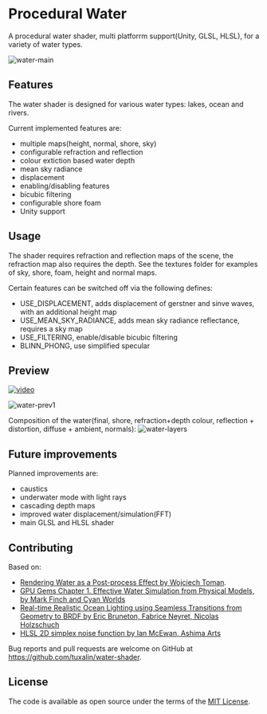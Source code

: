 # Procedural Water 
A procedural water shader, multi platforrm support(Unity, GLSL, HLSL), for a variety of water types.

![water-main](https://orig00.deviantart.net/9b8c/f/2017/347/5/0/tropical_water_by_tuxalin-dbwmtea.jpg)

## Features
The water shader is designed for various water types: lakes, ocean and rivers.

Current implemented features are:
- multiple maps(height, normal, shore, sky)
- configurable refraction and reflection
- colour extiction based water depth
- mean sky radiance
- displacement
- enabling/disabling features
- bicubic filtering
- configurable shore foam
- Unity support
	
## Usage

The shader requires refraction and reflection maps of the scene, the refraction map also requires the depth.
See the textures folder for examples of sky, shore, foam, height and normal maps. 

Certain features can be switched off via the following defines:
- USE_DISPLACEMENT, adds displacement of gerstner and sinve waves, with an additional height map
- USE_MEAN_SKY_RADIANCE, adds mean sky radiance reflectance, requires a sky map
- USE_FILTERING, enable/disable bicubic filtering
- BLINN_PHONG, use simplified specular

## Preview

[![video](https://img.youtube.com/vi/MCG2yPbchj0/0.jpg)](https://www.youtube.com/watch?v=MCG2yPbchj0)

![water-prev1](https://orig00.deviantart.net/159e/f/2017/347/a/7/tropical_water_by_tuxalin-dbwmvej.jpg)

Composition of the water(final, shore, refraction+depth colour, reflection + distortion, diffuse + ambient, normals):
![water-layers](https://orig00.deviantart.net/1199/f/2017/347/1/5/water_layers_by_tuxalin-dbwmyke.jpg)

## Future improvements

Planned improvements are:
- caustics
- underwater mode with light rays
- cascading depth maps
- improved water displacement/simulation(FFT)
- main GLSL and HLSL shader

## Contributing

Based on:
- [Rendering Water as a Post-process Effect by Wojciech Toman](https://www.gamedev.net/articles/programming/graphics/rendering-water-as-a-post-process-effect-r2642/).
- [GPU Gems Chapter 1. Effective Water Simulation from Physical Models, by Mark Finch and Cyan Worlds](http://developer.download.nvidia.com/books/HTML/gpugems/gpugems_ch01.html)
- [Real-time Realistic Ocean Lighting using Seamless Transitions from Geometry to BRDF by Eric Bruneton, Fabrice Neyret, Nicolas Holzschuch](https://hal.inria.fr/inria-00443630/file/article-1.pdf)
- [HLSL 2D simplex noise function by Ian McEwan, Ashima Arts](https://github.com/ashima/webgl-noise)

Bug reports and pull requests are welcome on GitHub at https://github.com/tuxalin/water-shader.

## License

The code is available as open source under the terms of the [MIT License](http://opensource.org/licenses/MIT).
